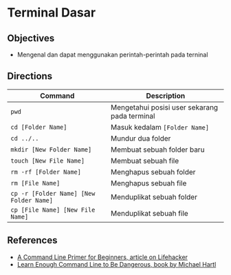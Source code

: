 # Terminal Dasar

## Objectives
- Mengenal dan dapat menggunakan perintah-perintah pada terninal

## Directions

Command | Description
-------|-------
`pwd` | Mengetahui posisi user sekarang pada terminal
`cd [Folder Name]` | Masuk kedalam `[Folder Name]`
`cd ../..` | Mundur dua folder
`mkdir [New Folder Name]` | Membuat sebuah folder baru
`touch [New File Name]` | Membuat sebuah file
`rm -rf [Folder Name]` | Menghapus sebuah folder
`rm [File Name]` | Menghapus sebuah file
`cp -r [Folder Name] [New Folder Name]` | Menduplikat sebuah folder
`cp [File Name] [New File Name]` | Menduplikat sebuah file

## References
- [A Command Line Primer for Beginners, article on Lifehacker](https://lifehacker.com/a-command-line-primer-for-beginners-5633909)
- [Learn Enough Command Line to Be Dangerous, book by Michael Hartl](https://www.learnenough.com/command-line-tutorial/basics)